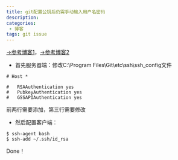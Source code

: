 ```yaml
---
title: git配置公钥后仍需手动输入用户名密码
description: 
categories:
 - 博客
tags: git issue
---
```


[->参考博客1](https://blog.csdn.net/dreamstone_xiaoqw/article/details/78355873)，[->参考博客2](https://blog.csdn.net/u012150360/article/details/93710781)
+ 首先服务器端：修改C:\Program Files\Git\etc\ssh\ssh_config文件

```
# Host *

#   RSAAuthentication yes
#   PubkeyAuthentication yes
#   GSSAPIAuthentication yes
```
前两行需要添加，第三行需要修改

+ 然后配置客户端：

```
$ ssh-agent bash
$ ssh-add ~/.ssh/id_rsa
```
Done！
